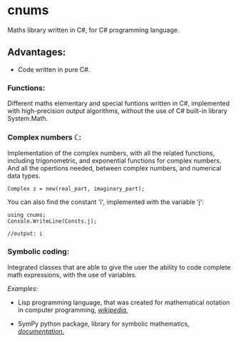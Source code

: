 # cnums
Maths library written in C#, for C# programming language.

## Advantages:
- Code written in pure C#.

### Functions: 
  Different maths elementary and special funtions written in C#, implemented with high-precision output algorithms, without the use of C# built-in library System.Math.

### Complex numbers ℂ:
  Implementation of the complex numbers, with all the related functions, including trigonometric, and exponential functions for complex numbers. And all the opertions needed, between complex numbers, and numerical data types.
  
  ```
  Complex z = new(real_part, imaginary_part);
  ```
  You can also find the constant 'i', implemented with the variable 'j':
  ```
  using cnums;
  Console.WriteLine(Consts.j);
  
  //output: i
  ```

### Symbolic coding:
  Integrated classes that are able to give the user the ability to code complete math expressions, with the use of variables.
  
  *Examples:* 
  
   * Lisp programming language, that was created for mathematical notation in computer programming, [*wikipedia.*](https://en.wikipedia.org/wiki/Lisp_(programming_language))
    
   * SymPy python package, library for symbolic mathematics, [*documentation.*](https://docs.sympy.org/latest/index.html)
   
  
    
